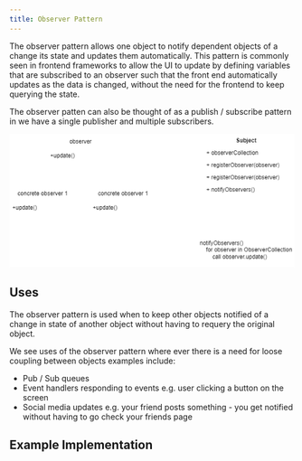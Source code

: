 ```yaml
---
title: Observer Pattern
---
```


The observer pattern allows one object to notify dependent objects of a change its state and updates them automatically. This pattern is commonly seen in frontend frameworks to allow the UI to update by defining variables that are subscribed to an observer such that the front end automatically updates as the data is changed, without the need for the frontend to keep querying the state.

The observer patten can also be thought of as a publish / subscribe pattern in we have a single publisher and multiple subscribers.

![observer class pattern](observer.png)

## Uses

The observer pattern is used when to keep other objects notified of a change in state of another object without having to requery the original object.

We see uses of the observer pattern where ever there is a need for loose coupling between objects examples include:

- Pub / Sub queues
- Event handlers responding to events e.g. user clicking a button on the screen
- Social media updates e.g. your friend posts something - you get notified without having to go check your friends page


## Example Implementation

